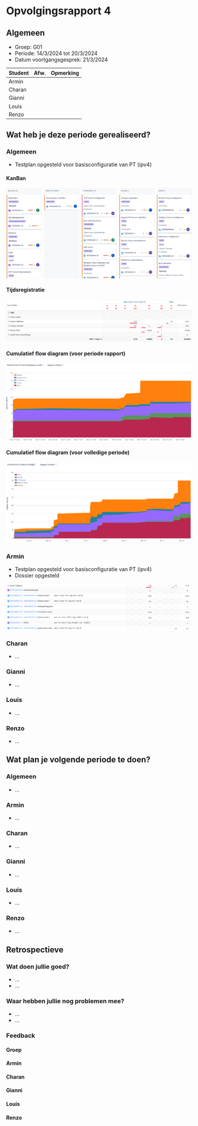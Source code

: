# Opvolgingsrapport 4

## Algemeen

- Groep: G01
- Periode: 14/3/2024 tot 20/3/2024
- Datum voortgangsgesprek: 21/3/2024

| Student | Afw. | Opmerking |
| :------ | :--: | :-------- |
| Armin   |      |           |
| Charan  |      |           |
| Gianni  |      |           |
| Louis   |      |           |
| Renzo   |      |           |

## Wat heb je deze periode gerealiseerd?

### Algemeen

- Testplan opgesteld voor basisconfiguratie van PT (ipv4)

#### KanBan

![alt text](./images_G1/kanbanbord_week4.png)

#### Tijdsregistratie

<!-- Voeg hier een screenshot toe van het teamoverzicht van de tijdregistratie, met totaal per student en team -->

![alt text](./images_G1/Worklog_report_team_w4.png)

#### Cumulatief flow diagram (voor periode rapport)

<!-- Voeg hier een screenshot toe van het cumulatief flow diagram voor de periode van het rapport. -->

![alt text](./images_G1/flowdiagram_week4.png)

#### Cumulatief flow diagram (voor volledige periode)

<!-- Voeg hier een screenshot toe van het cumulatief flow diagram voor de volledige periode van het project. -->

![alt text](./images_G1/volledig_flowdiagram_week4.png)

### Armin

<!-- Voeg hier een overzicht toe van gerealiseerde taken inclusief links naar relevante commits/documenten. -->

- Testplan opgesteld voor basisconfiguratie van PT (ipv4)
- Dossier opgesteld

<!-- Voeg hier een screenshot van het individueel tijdregistratierapport, met overzicht van elke taak en bijhorende uren. -->

![alt text](./images_G1/Worklog_report_armin_w4.png)

### Charan

<!-- Voeg hier een overzicht toe van gerealiseerde taken inclusief links naar relevante commits/documenten. -->

- ...

<!-- Voeg hier een screenshot van het individueel tijdregistratierapport, met overzicht van elke taak en bijhorende uren. -->

### Gianni

<!-- Voeg hier een overzicht toe van gerealiseerde taken inclusief links naar relevante commits/documenten. -->

- ...

<!-- Voeg hier een screenshot van het individueel tijdregistratierapport, met overzicht van elke taak en bijhorende uren. -->

### Louis

<!-- Voeg hier een overzicht toe van gerealiseerde taken inclusief links naar relevante commits/documenten. -->

- ...

<!-- Voeg hier een screenshot van het individueel tijdregistratierapport, met overzicht van elke taak en bijhorende uren. -->

### Renzo

<!-- Voeg hier een overzicht toe van gerealiseerde taken inclusief links naar relevante commits/documenten. -->

- ...

<!-- Voeg hier een screenshot van het individueel tijdregistratierapport, met overzicht van elke taak en bijhorende uren. -->

## Wat plan je volgende periode te doen?

### Algemeen

<!-- Voeg hier de doelstellingen toe voor volgende periode. -->

- ...

### Armin

<!-- Voeg hier de individuele doelstellingen toe voor volgende periode. -->

- ...

### Charan

<!-- Voeg hier de individuele doelstellingen toe voor volgende periode. -->

- ...

### Gianni

<!-- Voeg hier de individuele doelstellingen toe voor volgende periode. -->

- ...

### Louis

<!-- Voeg hier de individuele doelstellingen toe voor volgende periode. -->

- ...

### Renzo

<!-- Voeg hier de individuele doelstellingen toe voor volgende periode. -->

- ...

## Retrospectieve

### Wat doen jullie goed?

<!-- Voeg hier zaken toe die jullie goed doen naar het proces toe. -->

- ...
- ...

### Waar hebben jullie nog problemen mee?

<!-- Voeg hier zaken toe die volgens jullie beter kunnen naar het proces toe. -->

- ...
- ...

### Feedback

#### Groep

#### Armin

#### Charan

#### Gianni

#### Louis

#### Renzo
